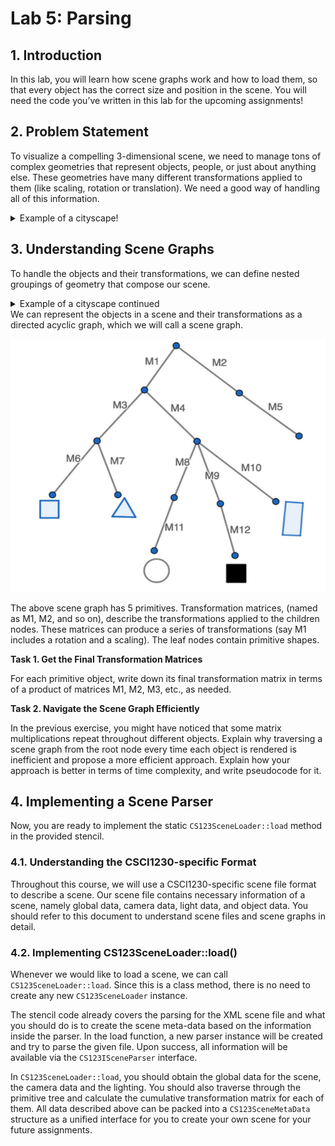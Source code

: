 # Lab 5: Parsing

## 1. Introduction

In this lab, you will learn how scene graphs work and how to load them, so that every object has the correct size and position in the scene. You will need the code you’ve written in this lab for the upcoming assignments!

## 2. Problem Statement

To visualize a compelling 3-dimensional scene, we need to manage tons of complex geometries that represent objects, people, or just about anything else. These geometries have many different transformations applied to them (like scaling, rotation or translation). We need a good way of handling all of this information.

<details>
  <summary>Example of a cityscape!</summary>
If our scene is a city, it would be senseless to describe the position of all the windows by their distance from the center of the city. It would be much more sensible to describe each window's position relative to the building it is part of, and describe the building's position relative to its neighborhood, and finally the neighborhood's position relative to the center of the city.

</details>

## 3. Understanding Scene Graphs

To handle the objects and their transformations, we can define nested groupings of geometry that compose our scene. 

<details>
  <summary>Example of a cityscape continued</summary>
In our city, we can define a first grouping as the neighborhoods, which can themselves be made up of sub-groupings consisting of buildings, which can be made of further sub-groupings of windows, doors and roofs, until we get to the primitives like cubes, pyramids, and cylinders. 
</details>
We can represent the objects in a scene and their transformations as a directed acyclic graph, which we will call a scene graph.


 
![Scene Graph Image](img/0002.png)

The above scene graph has 5 primitives. Transformation matrices, (named as M1, M2, and so on), describe the transformations applied to the children nodes. These matrices can produce a series of transformations (say M1 includes a rotation and a scaling). The leaf nodes contain primitive shapes.


**Task 1. Get the Final Transformation Matrices**

For each primitive object, write down its final transformation matrix in terms of a product of matrices M1, M2, M3, etc., as needed.

**Task 2. Navigate the Scene Graph Efficiently**

In the previous exercise, you might have noticed that some matrix multiplications repeat throughout different objects. Explain why traversing a scene graph from the root node every time each object is rendered is inefficient and propose a more efficient approach. Explain how your approach is better in terms of time complexity, and write pseudocode for it.


## 4. Implementing a Scene Parser

Now, you are ready to implement the static `CS123SceneLoader::load` method in the provided stencil.

### 4.1. Understanding the CSCI1230-specific Format

Throughout this course, we will use a CSCI1230-specific scene file format to describe a scene. Our scene file contains necessary information of a scene, namely global data, camera data, light data, and object data. You should refer to this document to understand scene files and scene graphs in detail.

### 4.2. Implementing CS123SceneLoader::load()

Whenever we would like to load a scene, we can call `CS123SceneLoader::load`. Since this is a class method, there is no need to create any new `CS123SceneLoader` instance. 

The stencil code already covers the parsing for the XML scene file and what you should do is to create the scene meta-data based on the information inside the parser. In the load function, a new parser instance will be created and try to parse the given file. Upon success, all information will be available via the `CS123ISceneParser` interface.

In `CS123SceneLoader::load`, you should obtain the global data for the scene, the camera data and the lighting. You should also traverse through the primitive tree and calculate the cumulative transformation matrix for each of them. All data described above can be packed into a `CS123SceneMetaData` structure as a unified interface for you to create your own scene for your future assignments.
